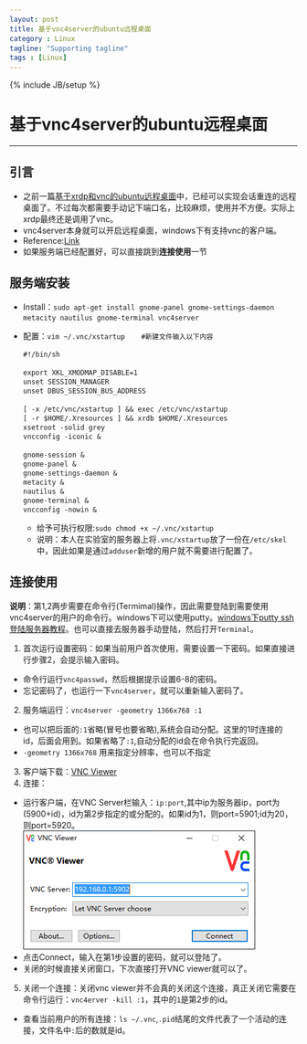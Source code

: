 ```yaml
---
layout: post
title: 基于vnc4server的ubuntu远程桌面
category : Linux
tagline: "Supporting tagline"
tags : [Linux]
---
```

{% include JB/setup %}
# 基于vnc4server的ubuntu远程桌面
---

## 引言
- 之前一篇[基于xrdp和vnc的ubuntu远程桌面](/2016/03/13/remote-access)中，已经可以实现会话重连的远程桌面了。不过每次都需要手动记下端口名，比较麻烦，使用并不方便。实际上xrdp最终还是调用了vnc。
- vnc4server本身就可以开启远程桌面，windows下有支持vnc的客户端。
- Reference:[Link](http://www.zhukun.net/archives/7907)
- 如果服务端已经配置好，可以直接跳到**连接使用**一节

## 服务端安装
- Install：`sudo apt-get install gnome-panel gnome-settings-daemon metacity nautilus gnome-terminal vnc4server`
- 配置：`vim ~/.vnc/xstartup    #新建文件输入以下内容`

  ```
  #!/bin/sh

  export XKL_XMODMAP_DISABLE=1
  unset SESSION_MANAGER
  unset DBUS_SESSION_BUS_ADDRESS

  [ -x /etc/vnc/xstartup ] && exec /etc/vnc/xstartup
  [ -r $HOME/.Xresources ] && xrdb $HOME/.Xresources
  xsetroot -solid grey
  vncconfig -iconic &

  gnome-session &
  gnome-panel &
  gnome-settings-daemon &
  metacity &
  nautilus &
  gnome-terminal &
  vncconfig -nowin &
  ```

  + 给予可执行权限:`sudo chmod +x ~/.vnc/xstartup`
  + 说明：本人在实验室的服务器上将`.vnc/xstartup`放了一份在`/etc/skel`中，因此如果是通过`adduser`新增的用户就不需要进行配置了。

## 连接使用
**说明**：第1,2两步需要在命令行(Termimal)操作，因此需要登陆到需要使用vnc4server的用户的命令行。windows下可以使用putty。[windows下putty ssh登陆服务器教程](http://jingyan.baidu.com/article/454316ab5dd974f7a7c03a18.html)。也可以直接去服务器手动登陆，然后打开`Terminal`。

1. 首次运行设置密码：如果当前用户首次使用，需要设置一下密码。如果直接进行步骤2，会提示输入密码。
  + 命令行运行`vnc4passwd`，然后根据提示设置6-8的密码。
  + 忘记密码了，也运行一下`vnc4server`，就可以重新输入密码了。
2. 服务端运行：`vnc4server -geometry 1366x768 :1`
  + 也可以把后面的`:1`省略(冒号也要省略),系统会自动分配。这里的1时连接的id，后面会用到。如果省略了`:1`,自动分配的id会在命令执行完返回。
  + `-geometry 1366x768` 用来指定分辨率，也可以不指定
3. 客户端下载：[VNC Viewer](http://www.realvnc.com/download/viewer/)
4. 连接：
  + 运行客户端，在VNC Server栏输入：`ip:port`,其中ip为服务器ip，port为(5900+id)，id为第2步指定的或分配的。如果id为1，则port=5901;id为20，则port=5920。
  ![img](/image/vnc_viewer_login.jpg)
  + 点击Connect，输入在第1步设置的密码，就可以登陆了。
  + 关闭的时候直接关闭窗口，下次直接打开VNC viewer就可以了。
5. 关闭一个连接：关闭vnc viewer并不会真的关闭这个连接，真正关闭它需要在命令行运行：`vnc4erver -kill :1`，其中的`1`是第2步的id。
  + 查看当前用户的所有连接：`ls ~/.vnc`,`.pid`结尾的文件代表了一个活动的连接，文件名中`:`后的数就是id。
